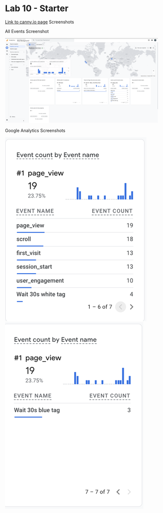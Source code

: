 # Lab 10 - Starter
[Link to canny.io page](https://cse110-lab10-trn019.canny.io/)
Screenshots

All Events Screenshot

![all-events.png](./screenshots/all-events.png)

Google Analytics Screenshots

![google-analytics-1.png](./screenshots/google-analytics-1.png)
![google-analytics-2.png](./screenshots/google-analytics-2.png)
